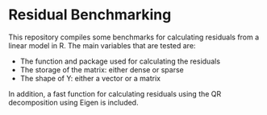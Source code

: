 # Residual Benchmarking

This repository compiles some benchmarks for calculating residuals from a linear model in R.
The main variables that are tested are:
* The function and package used for calculating the residuals
* The storage of the matrix: either dense or sparse
* The shape of Y: either a vector or a matrix

In addition, a fast function for calculating residuals using the QR decomposition using Eigen is included.
